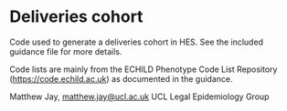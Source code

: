 # Deliveries cohort

Code used to generate a deliveries cohort in HES. See the included guidance file for more details.

Code lists are mainly from the ECHILD Phenotype Code List Repository (https://code.echild.ac.uk) as documented in the guidance.

Matthew Jay, matthew.jay@ucl.ac.uk
UCL Legal Epidemiology Group
